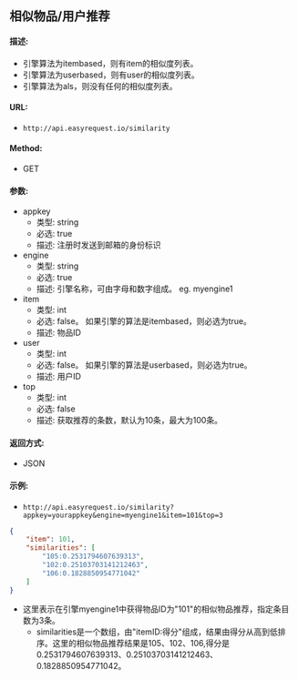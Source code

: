 ## 相似物品/用户推荐
#### 描述:
* 引擎算法为itembased，则有item的相似度列表。
* 引擎算法为userbased，则有user的相似度列表。
* 引擎算法为als，则没有任何的相似度列表。

#### URL:
* `http://api.easyrequest.io/similarity`

#### Method:
* GET

#### 参数:
* appkey
   * 类型: string
   * 必选: true
   * 描述: 注册时发送到邮箱的身份标识
* engine
   * 类型: string
   * 必选: true
   * 描述: 引擎名称，可由字母和数字组成。 eg. myengine1
* item
   * 类型: int
   * 必选: false。 如果引擎的算法是itembased，则必选为true。
   * 描述: 物品ID
* user
   * 类型: int
   * 必选: false。 如果引擎的算法是userbased，则必选为true。
   * 描述: 用户ID
* top
   * 类型: int
   * 必选: false
   * 描述: 获取推荐的条数，默认为10条，最大为100条。

#### 返回方式:
* JSON   

#### 示例:
* `http://api.easyrequest.io/similarity?appkey=yourappkey&engine=myengine1&item=101&top=3`
```json
{
    "item": 101,
    "similarities": [
        "105:0.2531794607639313",
        "102:0.25103703141212463",
        "106:0.1828850954771042"
    ]
}
```
* 这里表示在引擎myengine1中获得物品ID为"101"的相似物品推荐，指定条目数为3条。
   * similarities是一个数组，由"itemID:得分"组成，结果由得分从高到低排序。这里的相似物品推荐结果是105、102、106,得分是0.2531794607639313、0.25103703141212463、0.1828850954771042。